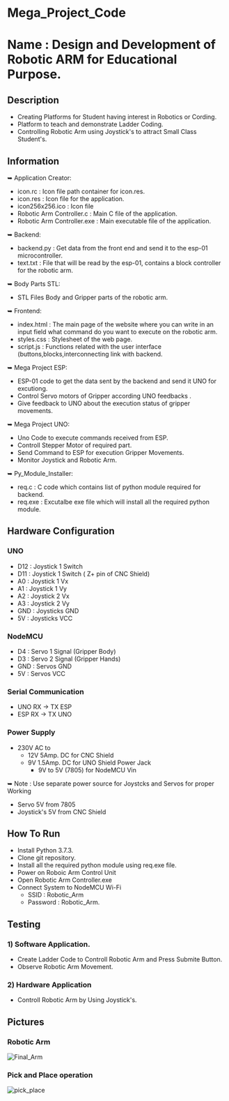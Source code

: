 # Mega_Project_Code
# Name : Design and Development of Robotic ARM for Educational Purpose.
## Description
* Creating Platforms for Student having interest in Robotics or Cording.
* Platform to teach and demonstrate Ladder Coding.
* Controlling Robotic Arm using Joystick's to attract Small Class Student's.
## Information
➥ Application Creator:
 * icon.rc                      : Icon file path container for icon.res.
 * icon.res                     : Icon file for the application.
 * icon256x256.ico              : Icon file
 * Robotic Arm Controller.c     : Main C file of the application.
 * Robotic Arm Controller.exe   : Main executable file of the application.

➥ Backend:
 *    backend.py        : Get  data from the front end and send it to the esp-01 microcontroller.
 *    text.txt          : File that will be read by the esp-01, contains a block controller for the robotic arm.

➥ Body Parts STL:
 * STL Files Body and Gripper parts of the robotic arm.

➥ Frontend:
 *    index.html        : The main page of the website where you can write in an input field what command do you want to execute on the robotic arm.
 *    styles.css        : Stylesheet of the web page.
 *    script.js         : Functions related with the user interface (buttons,blocks,interconnecting link with backend.

➥ Mega Project ESP: 
 *    ESP-01 code to get the data sent by the backend and send it UNO for excutiong.
 *    Control Servo motors of Gripper according UNO feedbacks .
 *    Give feedback to UNO  about the execution status of gripper  movements.

➥ Mega Project UNO: 
 *    Uno Code to execute commands received from ESP.
 *    Controll Stepper Motor of required part.
 *    Send Command to ESP for execution Gripper Movements.
 *    Monitor Joystick and Robotic Arm.

➥ Py_Module_Installer:
 *    req.c            : C code which contains list of python module required for backend.
 *    req.exe          : Excutalbe exe file which will install all the required python module.

## Hardware Configuration
### UNO
* D12  : Joystick 1 Switch
* D11  : Joystick 1 Switch ( Z+ pin of CNC Shield)
* A0   : Joystick 1 Vx
* A1   : Joystick 1 Vy
* A2   : Joystick 2 Vx
* A3   : Joystick 2 Vy
* GND  : Joysticks GND
* 5V   : Joysticks VCC

### NodeMCU
* D4   : Servo 1 Signal (Gripper Body)
* D3   : Servo 2 Signal (Gripper Hands)
* GND  : Servos GND
* 5V   : Servos VCC

### Serial Communication
* UNO RX -> TX ESP
* ESP RX -> TX UNO

### Power Supply
* 230V AC to
   * 12V 5Amp. DC for CNC Shield
   * 9V 1.5Amp. DC for UNO Shield Power Jack
      * 9V to 5V (7805) for NodeMCU Vin

➥ Note : Use separate power source for Joystcks and Servos for proper Working
* Servo 5V from 7805
* Joystick's 5V from CNC Shield 

## How To Run
* Install Python 3.7.3.
* Clone git repository.
* Install all the required python module using req.exe file.
* Power on Roboic Arm Control Unit
* Open Robotic Arm Controller.exe
* Connect System to NodeMCU Wi-Fi 
    * SSID : Robotic_Arm 
    * Password : Robotic_Arm.

## Testing
### 1) Software Application.
* Create Ladder Code to Controll Robotic Arm and Press Submite Button.
* Observe Robotic Arm Movement.

### 2) Hardware Application 
* Controll Robotic Arm by Using Joystick's. 

## Pictures
### Robotic Arm
![Final_Arm](https://github.com/DnyandevSawarkar/Mega_Project_Code/assets/79653351/5ceea629-4549-4ae4-bf29-42244f09ffbf)


### Pick and Place operation 
![pick_place](https://github.com/DnyandevSawarkar/Mega_Project_Code/assets/79653351/c1262846-9d40-4224-8066-c5a7d9a06bc4)

